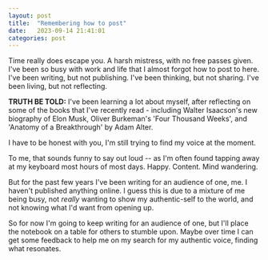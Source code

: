 ```yaml
---
layout: post
title:  "Remembering how to post"
date:   2023-09-14 21:41:01
categories: post
---
```

Time really does escape you. A harsh mistress, with no free passes given. I've been so busy with work and life that I almost forgot how to post to here. I've been writing, but not publishing. I've been thinking, but not sharing. I've been living, but not reflecting. 

**TRUTH BE TOLD:** I've been learning a lot about myself, after reflecting on some of the books that I've recently read - including Walter Isaacson's new biography of Elon Musk, Oliver Burkeman's 'Four Thousand Weeks', and 'Anatomy of a Breakthrough' by Adam Alter. 

<!--more-->

I have to be honest with you, I'm still trying to find my voice at the moment.

To me, that sounds funny to say out loud -- as I'm often found tapping away at my keyboard most hours of most days. Happy. Content. Mind wandering.  

But for the past few years I've been writing for an audience of one, me. I haven't published anything online. I guess this is due to a mixture of me being busy, not *really* wanting to show my authentic-self to the world, and not knowing what I'd want from opening up.

So for now I'm going to keep writing for an audience of one, but I'll place the notebook on a table for others to stumble upon. Maybe over time I can get some feedback to help me on my search for my authentic voice, finding what resonates. 

